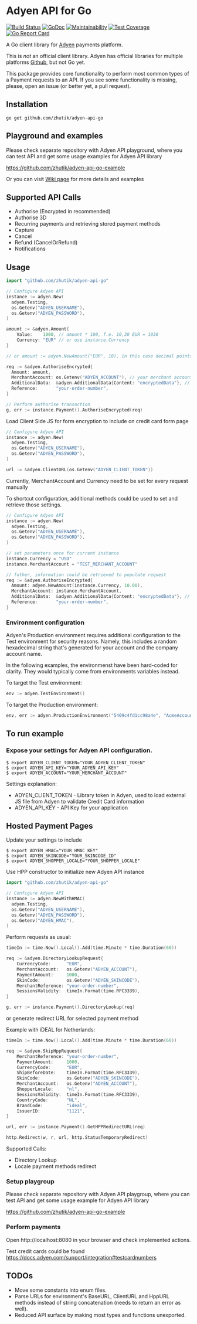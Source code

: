 # Adyen API for Go

[![Build Status](https://travis-ci.org/zhutik/adyen-api-go.png)](https://travis-ci.org/zhutik/adyen-api-go)
[![GoDoc](http://godoc.org/github.com/zhutik/adyen-api-go?status.png)](http://godoc.org/github.com/zhutik/adyen-api-go)
[![Maintainability](https://api.codeclimate.com/v1/badges/47b60e74a4ee14812282/maintainability)](https://codeclimate.com/github/zhutik/adyen-api-go/maintainability)
[![Test Coverage](https://api.codeclimate.com/v1/badges/47b60e74a4ee14812282/test_coverage)](https://codeclimate.com/github/zhutik/adyen-api-go/test_coverage)
[![Go Report Card](https://goreportcard.com/badge/github.com/zhutik/adyen-api-go)](https://goreportcard.com/report/github.com/zhutik/adyen-api-go)

A Go client library for [Adyen](https://www.adyen.com/en/) payments platform.

This is *not* an official client library. Adyen has official libraries for multiple platforms [Github](https://github.com/adyen/), but not Go yet.

This package provides core functionality to perform most common types of a Payment requests to an API. 
If you see some functionality is missing, please, open an issue (or better yet, a pull request).

## Installation

```
go get github.com/zhutik/adyen-api-go
```

## Playground and examples

Please check separate repository with Adyen API playground, where you can test API
and get some usage examples for Adyen API library

https://github.com/zhutik/adyen-api-go-example

Or you can visit [Wiki page](https://github.com/zhutik/adyen-api-go/wiki) for more details and examples

## Supported API Calls

* Authorise (Encrypted in recommended)
* Authorise 3D
* Recurring payments and retrieving stored payment methods
* Capture
* Cancel
* Refund (CancelOrRefund)
* Notifications

## Usage

```go
import "github.com/zhutik/adyen-api-go"

// Configure Adyen API
instance := adyen.New(
  adyen.Testing,
  os.Getenv("ADYEN_USERNAME"),
  os.Getenv("ADYEN_PASSWORD"),
)

amount := &adyen.Amount{
    Value:    1000, // amount * 100, f.e. 10,30 EUR = 1030
    Currency: "EUR" // or use instance.Currency
}

// or amount := adyen.NewAmount("EUR", 10), in this case decimal points would be adjusted automatically

req := &adyen.AuthoriseEncrypted{
  Amount: amount,
  MerchantAccount: os.Getenv("ADYEN_ACCOUNT"), // your merchant account in Adyen
  AdditionalData:  &adyen.AdditionalData{Content: "encryptedData"}, // encrypted data from a form
  Reference:       "your-order-number",
}

// Perform authorise transaction
g, err := instance.Payment().AuthoriseEncrypted(req)

```

Load Client Side JS for form encryption to include on credit card form page

```go
// Configure Adyen API
instance := adyen.New(
  adyen.Testing,
  os.Getenv("ADYEN_USERNAME"),
  os.Getenv("ADYEN_PASSWORD"),
)

url := &adyen.ClientURL(os.Getenv("ADYEN_CLIENT_TOKEN"))
```

Currently, MerchantAccount and Currency need to be set for every request manually

To shortcut configuration, additional methods could be used to set and retrieve those settings.

```go
// Configure Adyen API
instance := adyen.New(
  adyen.Testing,
  os.Getenv("ADYEN_USERNAME"),
  os.Getenv("ADYEN_PASSWORD"),
)

// set parameters once for current instance
instance.Currency = "USD"
instance.MerchantAccount = "TEST_MERCHANT_ACCOUNT"

// futher, information could be retrieved to populate request 
req := &adyen.AuthoriseEncrypted{
  Amount: adyen.NewAmount(instance.Currency, 10.00),
  MerchantAccount: instance.MerchantAccount,
  AdditionalData:  &adyen.AdditionalData{Content: "encryptedData"}, // encrypted data from a form
  Reference:       "your-order-number",
}
```

### Environment configuration

Adyen's Production environment requires additional configuration to the Test environment for security reasons.  Namely, this includes a random hexadecimal string that's generated for your account and the company account name.

In the following examples, the environmenst have been hard-coded for clarity.  They would typically come from environments variables instead.

To target the Test environment:

``` go
env := adyen.TestEnvironment()
```

To target the Production environment:

``` go
env, err := adyen.ProductionEnvironment("5409c4fd1cc98a4e", "AcmeAccount123")
```

## To run example

### Expose your settings for Adyen API configuration.

```
$ export ADYEN_CLIENT_TOKEN="YOUR_ADYEN_CLIENT_TOKEN"
$ export ADYEN_API_KEY="YOUR_ADYEN_API_KEY"
$ export ADYEN_ACCOUNT="YOUR_MERCHANT_ACCOUNT"
```

Settings explanation:
* ADYEN_CLIENT_TOKEN - Library token in Adyen, used to load external JS file from Adyen to validate Credit Card information
* ADYEN_API_KEY - API Key for your application

## Hosted Payment Pages

Update your settings to include

```
$ export ADYEN_HMAC="YOUR_HMAC_KEY"
$ export ADYEN_SKINCODE="YOUR_SKINCODE_ID"
$ export ADYEN_SHOPPER_LOCALE="YOUR_SHOPPER_LOCALE"
```

Use HPP constructor to initialize new Adyen API instance

```go
import "github.com/zhutik/adyen-api-go"

// Configure Adyen API
instance := adyen.NewWithHMAC(
  adyen.Testing,
  os.Getenv("ADYEN_USERNAME"),
  os.Getenv("ADYEN_PASSWORD"),
  os.Getenv("ADYEN_HMAC"),
)

```

Perform requests as usual:

```go
timeIn := time.Now().Local().Add(time.Minute * time.Duration(60))

req := &adyen.DirectoryLookupRequest{
    CurrencyCode:      "EUR",
    MerchantAccount:   os.Getenv("ADYEN_ACCOUNT"),
    PaymentAmount:     1000,
    SkinCode:          os.Getenv("ADYEN_SKINCODE"),
    MerchantReference: "your-order-number",
    SessionsValidity:  timeIn.Format(time.RFC3339),
}

g, err := instance.Payment().DirectoryLookup(req)

```

or generate redirect URL for selected payment method

Example with iDEAL for Netherlands:

```go
timeIn := time.Now().Local().Add(time.Minute * time.Duration(60))

req := &adyen.SkipHppRequest{
    MerchantReference: "your-order-number",
    PaymentAmount:     1000,
    CurrencyCode:      "EUR",
    ShipBeforeDate:    timeIn.Format(time.RFC3339),
    SkinCode:          os.Getenv("ADYEN_SKINCODE"),
    MerchantAccount:   os.Getenv("ADYEN_ACCOUNT"),
    ShopperLocale:     "nl",
    SessionsValidity:  timeIn.Format(time.RFC3339),
    CountryCode:       "NL",
    BrandCode:         "ideal",
    IssuerID:          "1121",
}

url, err := instance.Payment().GetHPPRedirectURL(req)

http.Redirect(w, r, url, http.StatusTemporaryRedirect)
```

Supported Calls:
* Directory Lookup
* Locale payment methods redirect

### Setup playgroup

Please check separate repository with Adyen API playgroup, where you can test API
and get some usage example for Adyen API library

https://github.com/zhutik/adyen-api-go-example

### Perform payments

Open http://localhost:8080 in your browser and check implemented actions.

Test credit cards could be found https://docs.adyen.com/support/integration#testcardnumbers

## TODOs

* Move some constants into enum files.
* Parse URLs for environment's BaseURL, ClientURL and HppURL methods instead of string concatenation (needs to return an error as well).
* Reduced API surface by making most types and functions unexported.
